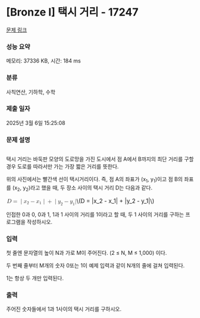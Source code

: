 # [Bronze I] 택시 거리 - 17247 

[문제 링크](https://www.acmicpc.net/problem/17247) 

### 성능 요약

메모리: 37336 KB, 시간: 184 ms

### 분류

사칙연산, 기하학, 수학

### 제출 일자

2025년 3월 6일 15:25:08

### 문제 설명

<p style="text-align: center;"><img alt="" src="https://upload.acmicpc.net/2151cf07-1489-4434-84e0-6f265e62be77/-/preview/"></p>

<p>택시 거리는 바둑판 모양의 도로망을 가진 도시에서 점 A에서 B까지의 최단 거리를 구할 경우 도로를 따라서만 가는 가장 짧은 거리를 뜻한다.</p>

<p>위의 사진에서는 빨간색 선이 택시거리이다. 즉, 점 A의 좌표가 (x<sub>1</sub>, y<sub>1</sub>)이고 점 B의 좌표를 (x<sub>2</sub>, y<sub>2</sub>)라고 했을 때, 두 장소 사이의 택시 거리 D는 다음과 같다.</p>

<p><mjx-container class="MathJax" jax="CHTML" style="font-size: 109%; position: relative;"> <mjx-math class="MJX-TEX" aria-hidden="true"><mjx-mi class="mjx-i"><mjx-c class="mjx-c1D437 TEX-I"></mjx-c></mjx-mi><mjx-mo class="mjx-n" space="4"><mjx-c class="mjx-c3D"></mjx-c></mjx-mo><mjx-texatom space="4" texclass="ORD"><mjx-mo class="mjx-n"><mjx-c class="mjx-c7C"></mjx-c></mjx-mo></mjx-texatom><mjx-msub><mjx-mi class="mjx-i"><mjx-c class="mjx-c1D465 TEX-I"></mjx-c></mjx-mi><mjx-script style="vertical-align: -0.15em;"><mjx-mn class="mjx-n" size="s"><mjx-c class="mjx-c32"></mjx-c></mjx-mn></mjx-script></mjx-msub><mjx-mo class="mjx-n" space="3"><mjx-c class="mjx-c2212"></mjx-c></mjx-mo><mjx-msub space="3"><mjx-mi class="mjx-i"><mjx-c class="mjx-c1D465 TEX-I"></mjx-c></mjx-mi><mjx-script style="vertical-align: -0.15em;"><mjx-mn class="mjx-n" size="s"><mjx-c class="mjx-c31"></mjx-c></mjx-mn></mjx-script></mjx-msub><mjx-texatom texclass="ORD"><mjx-mo class="mjx-n"><mjx-c class="mjx-c7C"></mjx-c></mjx-mo></mjx-texatom><mjx-mo class="mjx-n" space="3"><mjx-c class="mjx-c2B"></mjx-c></mjx-mo><mjx-texatom space="3" texclass="ORD"><mjx-mo class="mjx-n"><mjx-c class="mjx-c7C"></mjx-c></mjx-mo></mjx-texatom><mjx-msub><mjx-mi class="mjx-i"><mjx-c class="mjx-c1D466 TEX-I"></mjx-c></mjx-mi><mjx-script style="vertical-align: -0.15em;"><mjx-mn class="mjx-n" size="s"><mjx-c class="mjx-c32"></mjx-c></mjx-mn></mjx-script></mjx-msub><mjx-mo class="mjx-n" space="3"><mjx-c class="mjx-c2212"></mjx-c></mjx-mo><mjx-msub space="3"><mjx-mi class="mjx-i"><mjx-c class="mjx-c1D466 TEX-I"></mjx-c></mjx-mi><mjx-script style="vertical-align: -0.15em;"><mjx-mn class="mjx-n" size="s"><mjx-c class="mjx-c31"></mjx-c></mjx-mn></mjx-script></mjx-msub><mjx-mo class="mjx-n"><mjx-c class="mjx-c7C"></mjx-c></mjx-mo></mjx-math><mjx-assistive-mml unselectable="on" display="inline"><math xmlns="http://www.w3.org/1998/Math/MathML"><mi>D</mi><mo>=</mo><mrow data-mjx-texclass="ORD"><mo stretchy="false">|</mo></mrow><msub><mi>x</mi><mn>2</mn></msub><mo>−</mo><msub><mi>x</mi><mn>1</mn></msub><mrow data-mjx-texclass="ORD"><mo stretchy="false">|</mo></mrow><mo>+</mo><mrow data-mjx-texclass="ORD"><mo stretchy="false">|</mo></mrow><msub><mi>y</mi><mn>2</mn></msub><mo>−</mo><msub><mi>y</mi><mn>1</mn></msub><mo stretchy="false">|</mo></math></mjx-assistive-mml><span aria-hidden="true" class="no-mathjax mjx-copytext">\(D = |x_2 - x_1| + |y_2 - y_1|\)</span> </mjx-container></p>

<p>인접한 0과 0, 0과 1, 1과 1 사이의 거리를 1이라고 할 때, 두 1 사이의 거리를 구하는 프로그램을 작성하시오.</p>

### 입력 

 <p>첫 줄엔 문자열의 높이 N과 가로 M이 주어진다. (2 ≤ N, M ≤ 1,000) 이다.</p>

<p>두 번째 줄부터 M개의 숫자 0또는 1이 예제 입력과 같이 N개의 줄에 걸쳐 입력된다.</p>

<p>1는 항상 두 개만 입력된다.</p>

### 출력 

 <p>주어진 숫자들에서 1과 1사이의 택시 거리를 구하시오.</p>

